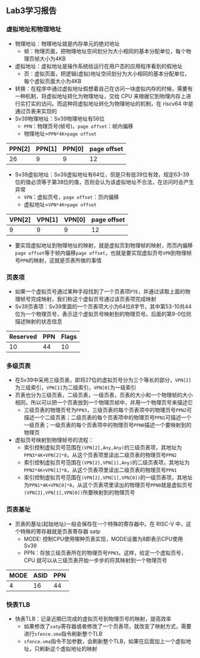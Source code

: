 ## Lab3学习报告

### 虚拟地址和物理地址

* 物理地址：物理地址就是内存单元的绝对地址
  * 帧：物理页面，把物理地址空间划分为大小相同的基本分配单位，每个物理页帧大小为4KB
* 虚拟地址：虚拟地址是操作系统给运行在用户态的应用程序看到的假地址
  * 页：虚拟页面，把逻辑(虚拟)地址空间划分为大小相同的基本分配单位，每个虚拟页面大小为4KB
* 转换：在程序中通过虚拟地址假想着自己在访问一块虚拟内存的时候，需要有一种机制，将虚拟地址转化为物理地址，交给 CPU 来根据它到物理内存上进行实打实的访问。而这种将虚拟地址转化为物理地址的机制，在 riscv64 中是通过页表来实现的
* Sv39物理地址：Sv39物理地址有56位
  * `PPN`：物理页号(帧号)，`page offset`：帧内偏移
  * 物理地址=`PPN*4K+page offset`
  
|PPN[2]               |PPN[1]               |PPN[0]               |page offset          |
|---------------------|---------------------|---------------------|---------------------|
|26                   |9                    |9                    |12                   |
* Sv39虚拟地址：Sv39虚拟地址有64位，但是只有低39位有效，规定63-39位的值必须等于第38位的值，否则会认为该虚拟地址不合法，在访问时会产生异常
  * `VPN`：虚拟页号，`page offset`：页内偏移
  * 虚拟地址=`VPN*4K+page offset`

|VPN[2]               |VPN[1]               |VPN[0]               |page offset          |
|---------------------|---------------------|---------------------|---------------------|
|9                    |9                    |9                    |12                   |
* 要实现虚拟地址到物理地址的映射，就是虚拟页到物理帧的映射，而页内偏移`page offset`等于帧内偏移`page offset`，也就是要实现虚拟页号`VPN`到物理帧号`PPN`的映射，这就是页表所做的事情

### 页表项
* 如果一个虚拟页号通过某种手段找到了一个页表项`PTE`，并通过读取上面的物理帧号完成映射，我们称这个虚拟页号通过该页表项完成映射
* Sv39页表项：Sv39里面的一个页表项大小为64位8字节，其中第53-10共44位为一个物理页号，表示这个虚拟页号映射到的物理页号。后面的第9-0位则描述映射的状态信息

|Reserved             |PPN                  |Flags                |
|---------------------|---------------------|---------------------|
|10                   |44                   |10                   |

### 多级页表

* 在Sv39中采用三级页表，即将27位的虚拟页号分为三个等长的部分，`VPN[2]`为三级索引，`VPN[1]`为二级索引，`VPN[0]`为一级索引
* 页表也分为三级页表，二级页表，一级页表，页表的大小和一个物理帧的大小相同，所以可以把一个页表放到一个物理页帧中，并用一个物理页号来描述它
  * 三级页表的物理页号为`PPN3`，三级页表的每个页表项中的物理页号`PPN2`可描述一个二级页表；二级页表的每个页表项中的物理页号`PPN1`可描述一个一级页表；一级页表的每个页表项中的物理页号`PPN0`描述一个要映射到的物理页
* 虚拟页号映射到物理帧号的流程：
  * 索引控制虚拟页号范围在`(VPN[2],Any,Any)`的三级页表项，其地址为`PPN3*4K+VPN[2]*8`，从这个页表项里读出二级页表的物理页号`PPN2`
  * 索引控制虚拟页号范围在`(VPN[2],VPN[1],Any)`的二级页表项，其地址为`PPN2*4K+VPN[1]*8`，从这个页表项里读出二级页表的物理页号`PPN1`
  * 索引控制虚拟页号范围在`(VPN[2],VPN[1],VPN[0])`的一级页表项，其地址为`PPN1*4K+VPN[0]*8`，从这个页表项里读出的物理页号`PPN0`就是虚拟页号`(VPN[2],VPN[1],VPN[0])`所要映射到的物理页号
  
### 页表基址
  
* 页表的基址(起始地址)一般会保存在一个特殊的寄存器中。在 RISC-V 中，这个特殊的寄存器就是页表寄存器 satp
  * MODE: 控制CPU使用哪种页表实现，MODE设置为8即表示CPU使用Sv39 
  * PPN：存放三级页表所在的物理页号`PPN3`。这样，给定一个虚拟页号，CPU 就可以从三级页表开始一步步的将其映射到一个物理页号
  
| MODE                |ASID                 |PPN                  |
|---------------------|---------------------|---------------------|
|4                    |16                   |44                   |

### 快表TLB

* 快表TLB：记录近期已完成的虚拟页号到物理页号的映射，提高效率
  * 如果修改了`satp`寄存器或者修改了一个页表项，就改变了映射方式，需要进行`sfence.vma`指令刷新整个TLB
  * `sfence.vma`指令不加参数，会刷新整个TLB，如果在后面加上一个虚拟地址，只刷新这个虚拟地址的映射
